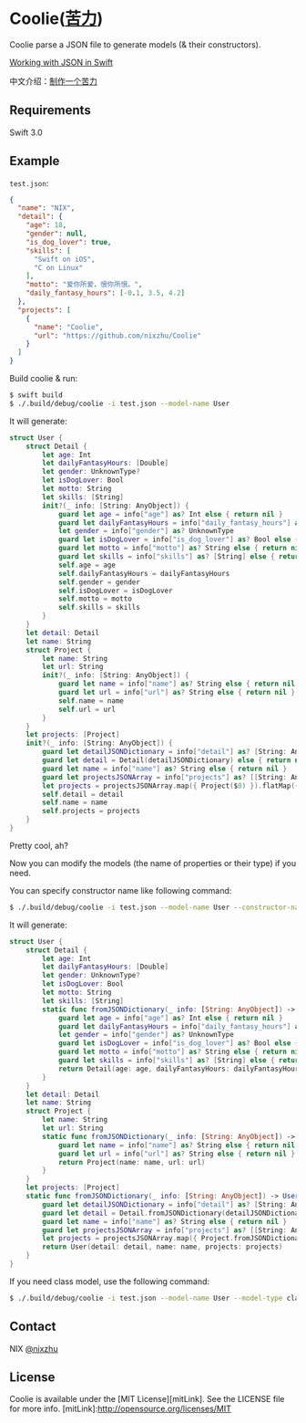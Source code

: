 
# Coolie([苦力](https://zh.wikipedia.org/wiki/%E8%8B%A6%E5%8A%9B))

Coolie parse a JSON file to generate models (& their constructors).

[Working with JSON in Swift](https://developer.apple.com/swift/blog/?id=37)

中文介绍：[制作一个苦力](https://github.com/nixzhu/dev-blog/blob/master/2016-06-29-coolie.md)

## Requirements

Swift 3.0

## Example

`test.json`:

``` json
{
  "name": "NIX",
  "detail": {
    "age": 18,
    "gender": null,
    "is_dog_lover": true,
    "skills": [
      "Swift on iOS",
      "C on Linux"
    ],
    "motto": "爱你所爱，恨你所恨。",
    "daily_fantasy_hours": [-0.1, 3.5, 4.2]
  },
  "projects": [
    {
      "name": "Coolie",
      "url": "https://github.com/nixzhu/Coolie"
    }
  ]
}
```

Build coolie & run:

``` bash
$ swift build
$ ./.build/debug/coolie -i test.json --model-name User
```

It will generate:

``` swift
struct User {
	struct Detail {
		let age: Int
		let dailyFantasyHours: [Double]
		let gender: UnknownType?
		let isDogLover: Bool
		let motto: String
		let skills: [String]
		init?(_ info: [String: AnyObject]) {
			guard let age = info["age"] as? Int else { return nil }
			guard let dailyFantasyHours = info["daily_fantasy_hours"] as? [Double] else { return nil }
			let gender = info["gender"] as? UnknownType
			guard let isDogLover = info["is_dog_lover"] as? Bool else { return nil }
			guard let motto = info["motto"] as? String else { return nil }
			guard let skills = info["skills"] as? [String] else { return nil }
			self.age = age
			self.dailyFantasyHours = dailyFantasyHours
			self.gender = gender
			self.isDogLover = isDogLover
			self.motto = motto
			self.skills = skills
		}
	}
	let detail: Detail
	let name: String
	struct Project {
		let name: String
		let url: String
		init?(_ info: [String: AnyObject]) {
			guard let name = info["name"] as? String else { return nil }
			guard let url = info["url"] as? String else { return nil }
			self.name = name
			self.url = url
		}
	}
	let projects: [Project]
	init?(_ info: [String: AnyObject]) {
		guard let detailJSONDictionary = info["detail"] as? [String: AnyObject] else { return nil }
		guard let detail = Detail(detailJSONDictionary) else { return nil }
		guard let name = info["name"] as? String else { return nil }
		guard let projectsJSONArray = info["projects"] as? [[String: AnyObject]] else { return nil }
		let projects = projectsJSONArray.map({ Project($0) }).flatMap({ $0 })
		self.detail = detail
		self.name = name
		self.projects = projects
	}
}
```

Pretty cool, ah?

Now you can modify the models (the name of properties or their type) if you need.

You can specify constructor name like following command:

``` bash
$ ./.build/debug/coolie -i test.json --model-name User --constructor-name fromJSONDictionary
```

It will generate:

``` swift
struct User {
	struct Detail {
		let age: Int
		let dailyFantasyHours: [Double]
		let gender: UnknownType?
		let isDogLover: Bool
		let motto: String
		let skills: [String]
		static func fromJSONDictionary(_ info: [String: AnyObject]) -> Detail? {
			guard let age = info["age"] as? Int else { return nil }
			guard let dailyFantasyHours = info["daily_fantasy_hours"] as? [Double] else { return nil }
			let gender = info["gender"] as? UnknownType
			guard let isDogLover = info["is_dog_lover"] as? Bool else { return nil }
			guard let motto = info["motto"] as? String else { return nil }
			guard let skills = info["skills"] as? [String] else { return nil }
			return Detail(age: age, dailyFantasyHours: dailyFantasyHours, gender: gender, isDogLover: isDogLover, motto: motto, skills: skills)
		}
	}
	let detail: Detail
	let name: String
	struct Project {
		let name: String
		let url: String
		static func fromJSONDictionary(_ info: [String: AnyObject]) -> Project? {
			guard let name = info["name"] as? String else { return nil }
			guard let url = info["url"] as? String else { return nil }
			return Project(name: name, url: url)
		}
	}
	let projects: [Project]
	static func fromJSONDictionary(_ info: [String: AnyObject]) -> User? {
		guard let detailJSONDictionary = info["detail"] as? [String: AnyObject] else { return nil }
		guard let detail = Detail.fromJSONDictionary(detailJSONDictionary) else { return nil }
		guard let name = info["name"] as? String else { return nil }
		guard let projectsJSONArray = info["projects"] as? [[String: AnyObject]] else { return nil }
		let projects = projectsJSONArray.map({ Project.fromJSONDictionary($0) }).flatMap({ $0 })
		return User(detail: detail, name: name, projects: projects)
	}
}
```

If you need class model, use the following command:

``` bash
$ ./.build/debug/coolie -i test.json --model-name User --model-type class
```

## Contact

NIX [@nixzhu](https://twitter.com/nixzhu)

## License

Coolie is available under the [MIT License][mitLink]. See the LICENSE file for more info.
[mitLink]:http://opensource.org/licenses/MIT
